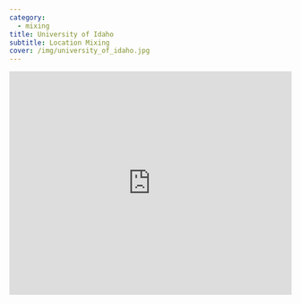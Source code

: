 ```yaml
---
category:
  - mixing
title: University of Idaho
subtitle: Location Mixing
cover: /img/university_of_idaho.jpg
---
```

<iframe width="100%" height="400" src="https://www.youtube.com/embed/watch?v=QLZ6XKqF1-o" title="YouTube Video" frameborder="0" allow="encrypted-media; " allowfullscreen></iframe>